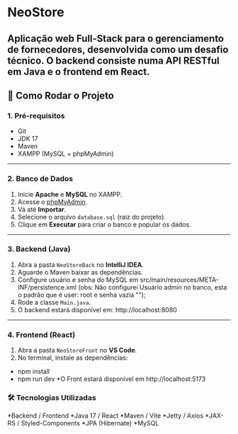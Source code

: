 # NeoStore

Aplicação web Full-Stack para o gerenciamento de fornecedores, desenvolvida como um desafio técnico. O backend consiste numa API RESTful em Java e o frontend em React.
---

## 🚀 Como Rodar o Projeto

### 1. Pré-requisitos
- Git  
- JDK 17  
- Maven  
- XAMPP (MySQL + phpMyAdmin)  

---

### 2. Banco de Dados
1. Inicie **Apache** e **MySQL** no XAMPP.  
2. Acesse o [phpMyAdmin](http://localhost/phpmyadmin).  
3. Vá até **Importar**.  
4. Selecione o arquivo `database.sql` (raiz do projeto).  
5. Clique em **Executar** para criar o banco e popular os dados.  

---

### 3. Backend (Java)
1. Abra a pasta `NeoStoreBack` no **IntelliJ IDEA**.  
2. Aguarde o Maven baixar as dependências.  
3. Configure usuário e senha do MySQL em src/main/resources/META-INF/persistence.xml
   (obs: Não configurei Usuário admin no banco, esta o padrão que é user: root e senha vazia "");
4. Rode a classe `Main.java`.  
5. O backend estará disponível em: http://localhost:8080

---

### 4. Frontend (React)
1. Abra a pasta `NeoStoreFront` no **VS Code**.  
2. No terminal, instale as dependências:
   
- npm install
- npm run dev
*O Front estará disponível em http://localhost:5173

### 🛠 Tecnologias Utilizadas
*Backend	/ Frontend
*Java 17 / React
*Maven / Vite
*Jetty / Axios
*JAX-RS / Styled-Components
*JPA (Hibernate)
*MySQL	
	
